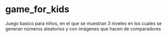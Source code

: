# game_for_kids
Juego basico para niños, en el que se muestran 3 niveles en los cuales se generan números aleatorios y con imágenes que hacen de comparadores

